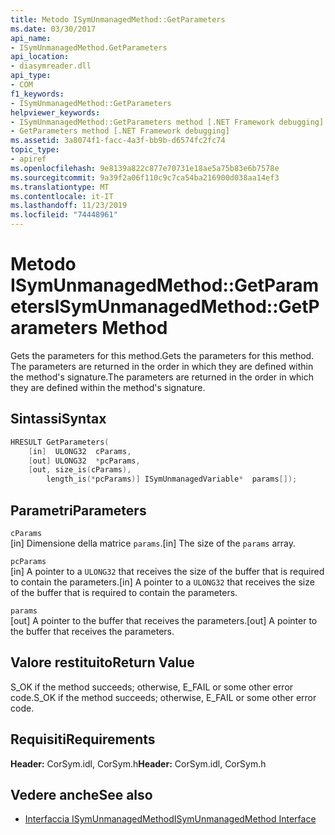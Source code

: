 ```yaml
---
title: Metodo ISymUnmanagedMethod::GetParameters
ms.date: 03/30/2017
api_name:
- ISymUnmanagedMethod.GetParameters
api_location:
- diasymreader.dll
api_type:
- COM
f1_keywords:
- ISymUnmanagedMethod::GetParameters
helpviewer_keywords:
- ISymUnmanagedMethod::GetParameters method [.NET Framework debugging]
- GetParameters method [.NET Framework debugging]
ms.assetid: 3a8074f1-facc-4a3f-bb9b-d6574fc2fc74
topic_type:
- apiref
ms.openlocfilehash: 9e8139a822c877e70731e18ae5a75b83e6b7578e
ms.sourcegitcommit: 9a39f2a06f110c9c7ca54ba216900d038aa14ef3
ms.translationtype: MT
ms.contentlocale: it-IT
ms.lasthandoff: 11/23/2019
ms.locfileid: "74448961"
---
```

# <a name="isymunmanagedmethodgetparameters-method"></a><span data-ttu-id="fa734-102">Metodo ISymUnmanagedMethod::GetParameters</span><span class="sxs-lookup"><span data-stu-id="fa734-102">ISymUnmanagedMethod::GetParameters Method</span></span>
<span data-ttu-id="fa734-103">Gets the parameters for this method.</span><span class="sxs-lookup"><span data-stu-id="fa734-103">Gets the parameters for this method.</span></span> <span data-ttu-id="fa734-104">The parameters are returned in the order in which they are defined within the method's signature.</span><span class="sxs-lookup"><span data-stu-id="fa734-104">The parameters are returned in the order in which they are defined within the method's signature.</span></span>  
  
## <a name="syntax"></a><span data-ttu-id="fa734-105">Sintassi</span><span class="sxs-lookup"><span data-stu-id="fa734-105">Syntax</span></span>  
  
```cpp  
HRESULT GetParameters(  
    [in]  ULONG32  cParams,  
    [out] ULONG32  *pcParams,  
    [out, size_is(cParams),  
        length_is(*pcParams)] ISymUnmanagedVariable*  params[]);  
```  
  
## <a name="parameters"></a><span data-ttu-id="fa734-106">Parametri</span><span class="sxs-lookup"><span data-stu-id="fa734-106">Parameters</span></span>  
 `cParams`  
 <span data-ttu-id="fa734-107">[in] Dimensione della matrice `params`.</span><span class="sxs-lookup"><span data-stu-id="fa734-107">[in] The size of the `params` array.</span></span>  
  
 `pcParams`  
 <span data-ttu-id="fa734-108">[in] A pointer to a `ULONG32` that receives the size of the buffer that is required to contain the parameters.</span><span class="sxs-lookup"><span data-stu-id="fa734-108">[in] A pointer to a `ULONG32` that receives the size of the buffer that is required to contain the parameters.</span></span>  
  
 `params`  
 <span data-ttu-id="fa734-109">[out] A pointer to the buffer that receives the parameters.</span><span class="sxs-lookup"><span data-stu-id="fa734-109">[out] A pointer to the buffer that receives the parameters.</span></span>  
  
## <a name="return-value"></a><span data-ttu-id="fa734-110">Valore restituito</span><span class="sxs-lookup"><span data-stu-id="fa734-110">Return Value</span></span>  
 <span data-ttu-id="fa734-111">S_OK if the method succeeds; otherwise, E_FAIL or some other error code.</span><span class="sxs-lookup"><span data-stu-id="fa734-111">S_OK if the method succeeds; otherwise, E_FAIL or some other error code.</span></span>  
  
## <a name="requirements"></a><span data-ttu-id="fa734-112">Requisiti</span><span class="sxs-lookup"><span data-stu-id="fa734-112">Requirements</span></span>  
 <span data-ttu-id="fa734-113">**Header:** CorSym.idl, CorSym.h</span><span class="sxs-lookup"><span data-stu-id="fa734-113">**Header:** CorSym.idl, CorSym.h</span></span>  
  
## <a name="see-also"></a><span data-ttu-id="fa734-114">Vedere anche</span><span class="sxs-lookup"><span data-stu-id="fa734-114">See also</span></span>

- [<span data-ttu-id="fa734-115">Interfaccia ISymUnmanagedMethod</span><span class="sxs-lookup"><span data-stu-id="fa734-115">ISymUnmanagedMethod Interface</span></span>](../../../../docs/framework/unmanaged-api/diagnostics/isymunmanagedmethod-interface.md)
